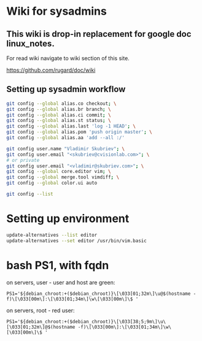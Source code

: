# Wiki for sysadmins

## This wiki is drop-in replacement for google doc linux_notes.

For read wiki navigate to wiki section of this site.

https://github.com/rugard/doc/wiki

## Setting up sysadmin workflow

```bash
git config --global alias.co checkout; \
git config --global alias.br branch; \
git config --global alias.ci commit; \
git config --global alias.st status; \
git config --global alias.last 'log -1 HEAD'; \
git config --global alias.pom 'push origin master'; \
git config --global alias.aa 'add --all :/'

git config user.name "Vladimir Skubriev"; \
git config user.email "<skubriev@cvisionlab.com>"; \
# or private
git config user.email "<vladimir@skubriev.com>"; \
git config --global core.editor vim; \
git config --global merge.tool vimdiff; \
git config --global color.ui auto

git config --list
```
# Setting up environment

```bash
update-alternatives --list editor
update-alternatives --set editor /usr/bin/vim.basic
```

# bash PS1, with fqdn 

on servers, user - user and host are green:
```
PS1='${debian_chroot:+($debian_chroot)}\[\033[01;32m\]\u@$(hostname -f)\[\033[00m\]:\[\033[01;34m\]\w\[\033[00m\]\$ '
```

on servers, root - red user:
```
PS1='${debian_chroot:+($debian_chroot)}\[\033[38;5;9m\]\u\[\033[01;32m\]@$(hostname -f)\[\033[00m\]:\[\033[01;34m\]\w\[\033[00m\]\$ '
```
